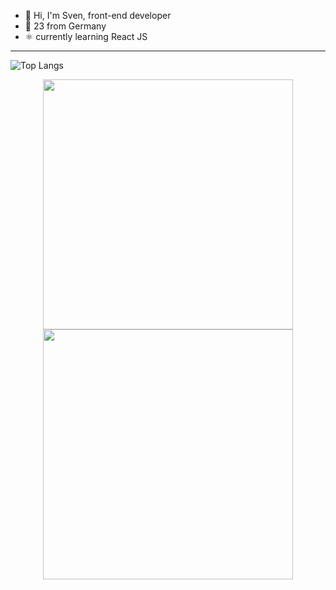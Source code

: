 - 👋 Hi, I'm Sven, front-end developer
- 🌱 23 from Germany 
- :atom_symbol: currently learning React JS

---

![Top Langs](https://github-readme-stats.vercel.app/api/top-langs/?username=svenrisse&layout=compact&theme=material-palenight&hide_border=true)

<p align = "center">
  <img src = "https://github-readme-stats.vercel.app/api?username=svenrisse&show_icons=true&theme=bear" width = 400>
  <img src = "https://github-readme-streak-stats.herokuapp.com?user=svenrisse&theme=dark&hide_border=true" width = 400>
</p>
